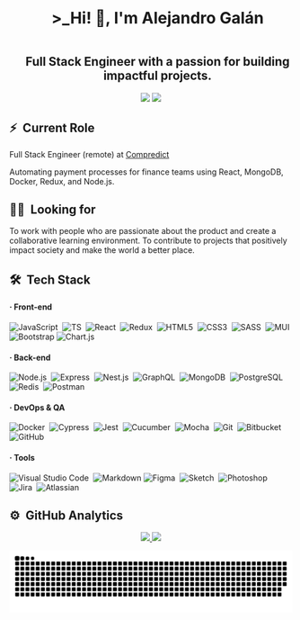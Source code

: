 
<!--
**xHadal/xHadal** is a ✨ _special_ ✨ repository because its `README.md` (this file) appears on your GitHub profile.

Here are some ideas to get you started:

- 🔭 I’m currently working on ...
- 🌱 I’m currently learning ...
- 👯 I’m looking to collaborate on ...
- 🤔 I’m looking for help with ...
- 💬 Ask me about ...
- 📫 How to reach me: ...
- 😄 Pronouns: ...
- ⚡ Fun fact: ...
-->
<!--horizontal divider(gradiant)
<img src="https://user-images.githubusercontent.com/73097560/115834477-dbab4500-a447-11eb-908a-139a6edaec5c.gif">
-->

<!--h1 without bottom border-->
<div id="user-content-toc">
  <ul align="center">
   <summary><h1 style="display: inline-block">>_Hi! 👋, I'm Alejandro Galán</h1>

   <h2>Full Stack Engineer with a passion for building impactful projects.</h2></summary>
  </ul>
</div>


<p align="center">
  <a href="https://linkedin.com/in/alejandro-gal%C3%A1n-gonz%C3%A1lez-89230247/"><img src="https://img.shields.io/badge/-Alejandro%20Gal%C3%A1n-0077B5?style=for-the-badge&logo=Linkedin&logoColor=white"/></a>
  <a href="mailto:agalang3010@gmail.com"><img src="https://img.shields.io/badge/-agalang3010@gmail.com-D14836?style=for-the-badge&logo=Gmail&logoColor=white"/></a>
</p>
<!--<img src="https://user-images.githubusercontent.com/73097560/115834477-dbab4500-a447-11eb-908a-139a6edaec5c.gif">-->

<h2>⚡ &nbsp;Current Role</h2>

<p>Full Stack Engineer (remote) at <a href="https://www.linkedin.com/company/sweepuk/" target="_blank">Compredict</a></p>

<note>Automating payment processes for finance teams using React, MongoDB, Docker, Redux, and Node.js.</note>

<h2> 🤝🏻 &nbsp;Looking for</h2>

<p>To work with people who are passionate about the product and create a collaborative learning environment. To contribute to projects that positively impact society and make the world a better place.</p>

<h2>🛠 &nbsp;Tech Stack</h2>

<h4 font-size="12px">· Front-end</h4>

![JavaScript](https://img.shields.io/badge/-JavaScript-05122A?style=for-the-badge&logo=javascript)&nbsp;
![TS](https://img.shields.io/badge/-Typescript-05122A?style=for-the-badge&logo=typescript)&nbsp;
![React](https://img.shields.io/badge/-React-05122A?style=for-the-badge&logo=react)&nbsp;
![Redux](https://img.shields.io/badge/-Redux-05122A?style=for-the-badge&logo=redux)&nbsp;
![HTML5](https://img.shields.io/badge/-HTML5-05122A?style=for-the-badge&logo=HTML5)&nbsp;
![CSS3](https://img.shields.io/badge/-CSS3-05122A?style=for-the-badge&logo=CSS3&logoColor=1572B6)&nbsp;
![SASS](https://img.shields.io/badge/-SASS-05122A?style=for-the-badge&logo=SASS&logoColor=1572B6)&nbsp;
![MUI](https://img.shields.io/badge/-MUI-05122A?style=for-the-badge&logo=mui)&nbsp;
![Bootstrap](https://img.shields.io/badge/-Bootstrap-05122A?style=for-the-badge&logo=bootstrap&logoColor=563D7C)
![Chart.js](https://img.shields.io/badge/-Chart.js-05122A?style=for-the-badge&logo=chart.js&logoColor=563D7C)

<h4 font-size="12px">· Back-end</h4>

![Node.js](https://img.shields.io/badge/-Node.js-05122A?style=for-the-badge&logo=node.js)&nbsp;
![Express](https://img.shields.io/badge/-Express-05122A?style=for-the-badge&logo=express)&nbsp;
![Nest.js](https://img.shields.io/badge/-Nest.js-05122A?style=for-the-badge&logo=nestjs)&nbsp;
![GraphQL](https://img.shields.io/badge/-GraphQL-05122A?style=for-the-badge&logo=graphql)&nbsp;
![MongoDB](https://img.shields.io/badge/-MongoDb-05122A?style=for-the-badge&logo=mongodb)&nbsp;
![PostgreSQL](https://img.shields.io/badge/-PostgreSQL-05122A?style=for-the-badge&logo=postgresql)&nbsp;
![Redis](https://img.shields.io/badge/-Redis-05122A?style=for-the-badge&logo=redis)&nbsp;
![Postman](https://img.shields.io/badge/-Postman-05122A?style=for-the-badge&logo=postman)&nbsp;

<h4 font-size="12px">· DevOps & QA</h4>

![Docker](https://img.shields.io/badge/-Docker-05122A?style=for-the-badge&logo=docker)&nbsp;
![Cypress](https://img.shields.io/badge/-Cypress-05122A?style=for-the-badge&logo=cypress)&nbsp;
![Jest](https://img.shields.io/badge/-Jest-05122A?style=for-the-badge&logo=jest)&nbsp;
![Cucumber](https://img.shields.io/badge/-Cucumber-05122A?style=for-the-badge&logo=cucumber)&nbsp;
![Mocha](https://img.shields.io/badge/-Mocha-05122A?style=for-the-badge&logo=mocha)&nbsp;
![Git](https://img.shields.io/badge/-Git-05122A?style=for-the-badge&logo=git)&nbsp;
![Bitbucket](https://img.shields.io/badge/-Bitbucket-05122A?style=for-the-badge&logo=bitbucket)&nbsp;
![GitHub](https://img.shields.io/badge/-GitHub-05122A?style=for-the-badge&logo=github)&nbsp;

<h4 font-size="12px">· Tools</h4>

![Visual Studio Code](https://img.shields.io/badge/-Visual%20Studio%20Code-05122A?style=for-the-badge&logo=visual-studio-code&logoColor=007ACC)&nbsp;
![Markdown](https://img.shields.io/badge/-Markdown-05122A?style=for-the-badge&logo=markdown)
![Figma](https://img.shields.io/badge/-Figma-05122A?style=for-the-badge&logo=figma)&nbsp;
![Sketch](https://img.shields.io/badge/-Sketch-05122A?style=for-the-badge&logo=sketch)&nbsp;
![Photoshop](https://img.shields.io/badge/-Photoshop-05122A?style=for-the-badge&logo=adobe-photoshop)&nbsp;
![Jira](https://img.shields.io/badge/-Jira-05122A?style=for-the-badge&logo=jira)&nbsp;
![Atlassian](https://img.shields.io/badge/-Atlassian-05122A?style=for-the-badge&logo=atlassian)&nbsp;


<h2> ⚙️ &nbsp;GitHub Analytics</h2>

<p align="center">
<a href="https://github.com/xHadal">
  <img height="180em" src="https://github-readme-stats-eight-theta.vercel.app/api?username=xHadal&show_icons=true&theme=algolia&include_all_commits=true&count_private=true"/>
  <img height="180em" src="https://github-readme-stats-eight-theta.vercel.app/api/top-langs/?username=xHadal&layout=compact&langs_count=8&theme=algolia"/>
</a>
</p>


<!--- snake -->
<div align="center">
  <img  src="https://github.com/1999AZZAR/1999AZZAR/blob/main/resources/img/grid-snake.svg"
       alt="snake" /></a>
</div>


